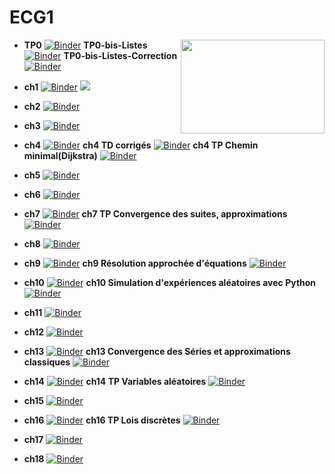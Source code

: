 # ECG1
<img src="https://drive.google.com/uc?id=12Wo3LubGGT4qOvYFAuLP4CyCuwjKNVuk" width="230" height="150" align = "right"/>

<p></p>
<p></p>
<p></p>
<p></p>


* **TP0**
 [![Binder](https://mybinder.org/badge_logo.svg)](https://mybinder.org/v2/gh/othoni-hub/ECG1/HEAD?filepath=TP0_Remise_en_route_Python.ipynb) 
 **TP0-bis-Listes**
 [![Binder](https://mybinder.org/badge_logo.svg)](https://mybinder.org/v2/gh/othoni-hub/ECG1/HEAD?filepath=EC1_TP0_bis_Listes.ipynb) 
 **TP0-bis-Listes-Correction**
 [![Binder](https://mybinder.org/badge_logo.svg)](https://mybinder.org/v2/gh/othoni-hub/ECG1/HEAD?filepath=EC1_TP0_bis_Listes_Corriges.ipynb)


* **ch1**
 [![Binder](https://mybinder.org/badge_logo.svg)](https://mybinder.org/v2/gh/othoni-hub/ECG1/HEAD?filepath=Ch1_Notebook.ipynb)
[<img src="https://deepnote.com/buttons/launch-in-deepnote-small.svg">](https://deepnote.com/launch?name=Ch1_Notebook&url=https://github.com/othoni-hub/ECG1/blob/main/Ch1_Notebook.ipynb)

 
* **ch2**
 [![Binder](https://mybinder.org/badge_logo.svg)](https://mybinder.org/v2/gh/othoni-hub/ECG1/HEAD?filepath=Ch2_Notebook.ipynb)

* **ch3**
 [![Binder](https://mybinder.org/badge_logo.svg)](https://mybinder.org/v2/gh/othoni-hub/ECG1/HEAD?filepath=Ch3_Notebook.ipynb)
 
 * **ch4**
 [![Binder](https://mybinder.org/badge_logo.svg)](https://mybinder.org/v2/gh/othoni-hub/ECG1/HEAD?filepath=Ch4_Notebook.ipynb)
 **ch4 TD corrigés**
 [![Binder](https://mybinder.org/badge_logo.svg)](https://mybinder.org/v2/gh/othoni-hub/ECG1/HEAD?filepath=Ch4_TD_Corriges.ipynb)
 **ch4 TP Chemin minimal(Dijkstra)**
 [![Binder](https://mybinder.org/badge_logo.svg)](https://mybinder.org/v2/gh/othoni-hub/ECG1/HEAD?filepath=Ch4_TP_Graphes_Dijkstra_Corrige.ipynb)
 
 * **ch5**
 [![Binder](https://mybinder.org/badge_logo.svg)](https://mybinder.org/v2/gh/othoni-hub/ECG1/HEAD?filepath=Ch5_Notebook.ipynb)
 
 * **ch6**
 [![Binder](https://mybinder.org/badge_logo.svg)](https://mybinder.org/v2/gh/othoni-hub/ECG1/HEAD?filepath=Ch6_Notebook.ipynb)
 
 * **ch7**
 [![Binder](https://mybinder.org/badge_logo.svg)](https://mybinder.org/v2/gh/othoni-hub/ECG1/HEAD?filepath=Ch7_Notebook.ipynb)
 **ch7 TP Convergence des suites, approximations**
 [![Binder](https://mybinder.org/badge_logo.svg)](https://mybinder.org/v2/gh/othoni-hub/ECG1/HEAD?filepath=Ch7_TP_Convergence_suites.ipynb)
 
 * **ch8**
 [![Binder](https://mybinder.org/badge_logo.svg)](https://mybinder.org/v2/gh/othoni-hub/ECG1/HEAD?filepath=Ch8_Notebook.ipynb)
 
 * **ch9**
 [![Binder](https://mybinder.org/badge_logo.svg)](https://mybinder.org/v2/gh/othoni-hub/ECG1/HEAD?filepath=Ch9_Notebook.ipynb)
 **ch9 Résolution approchée d'équations**
 [![Binder](https://mybinder.org/badge_logo.svg)](https://mybinder.org/v2/gh/othoni-hub/ECG1/HEAD?filepath=Approximations_numeriques.ipynb)
 
  
 * **ch10**
 [![Binder](https://mybinder.org/badge_logo.svg)](https://mybinder.org/v2/gh/othoni-hub/ECG1/HEAD?filepath=Ch10_Notebook.ipynb)
 **ch10 Simulation d'expériences aléatoires avec Python**
 [![Binder](https://mybinder.org/badge_logo.svg)](https://mybinder.org/v2/gh/othoni-hub/ECG1/HEAD?filepath=Notebook_Simulation.ipynb)
 
 * **ch11**
 [![Binder](https://mybinder.org/badge_logo.svg)](https://mybinder.org/v2/gh/othoni-hub/ECG1/HEAD?filepath=Ch11_Notebook.ipynb)
 
 * **ch12**
 [![Binder](https://mybinder.org/badge_logo.svg)](https://mybinder.org/v2/gh/othoni-hub/ECG1/HEAD?filepath=Ch12_Notebook.ipynb)
 
 * **ch13**
 [![Binder](https://mybinder.org/badge_logo.svg)](https://mybinder.org/v2/gh/othoni-hub/ECG1/HEAD?filepath=Ch13_Notebook.ipynb)
 **ch13 Convergence des Séries et approximations classiques**
 [![Binder](https://mybinder.org/badge_logo.svg)](https://mybinder.org/v2/gh/othoni-hub/ECG1/HEAD?filepath=TP_Convergence_des_Series.ipynb)
 
 * **ch14**
 [![Binder](https://mybinder.org/badge_logo.svg)](https://mybinder.org/v2/gh/othoni-hub/ECG1/HEAD?filepath=Ch14_Notebook.ipynb)
 **ch14 TP Variables aléatoires**
 [![Binder](https://mybinder.org/badge_logo.svg)](https://mybinder.org/v2/gh/othoni-hub/ECG1/HEAD?filepath=TP-VariablesAleatoires.ipynb)
 
 * **ch15**
 [![Binder](https://mybinder.org/badge_logo.svg)](https://mybinder.org/v2/gh/othoni-hub/ECG1/HEAD?filepath=Ch15_Notebook.ipynb)
 
 * **ch16**
 [![Binder](https://mybinder.org/badge_logo.svg)](https://mybinder.org/v2/gh/othoni-hub/ECG1/HEAD?filepath=Ch16_Notebook.ipynb)
  **ch16 TP Lois discrètes**
 [![Binder](https://mybinder.org/badge_logo.svg)](https://mybinder.org/v2/gh/othoni-hub/ECG1/HEAD?filepath=TP_Lois_Discretes_usuelles.ipynb)
 
 * **ch17**
 [![Binder](https://mybinder.org/badge_logo.svg)](https://mybinder.org/v2/gh/othoni-hub/ECG1/HEAD?filepath=Ch17_Notebook.ipynb)
 
 * **ch18**
 [![Binder](https://mybinder.org/badge_logo.svg)](https://mybinder.org/v2/gh/othoni-hub/ECG1/HEAD?filepath=Ch18_Notebook.ipynb)
 
 
